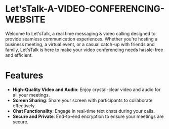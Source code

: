# Let'sTalk-A-VIDEO-CONFERENCING-WEBSITE
Welcome to Let'sTalk, a real time messaging & video calling designed to provide seamless communication experiences. Whether you're hosting a business meeting, a virtual event, or a casual catch-up with friends and family, Let'sTalk is here to make your video conferencing needs hassle-free and efficient.

# Features
- **High-Quality Video and Audio**: Enjoy crystal-clear video and audio for all your meetings.
- **Screen Sharing**: Share your screen with participants to collaborate effectively.
- **Chat Functionality**: Engage in real-time text chats during your calls.
- **Secure and Private**: End-to-end encryption to ensure your meetings are secure.
